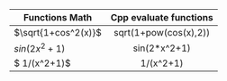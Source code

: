 | Functions Math        | Cpp evaluate functions |
| --------------------- |:----------------------:|
| $\sqrt{1+cos^2(x)}$   | sqrt(1+pow(cos(x),2))  |
| $sin(2x^2+1)$         | sin(2*x^2+1)|
| $ 1/(x^2+1)$          | 1/(x^2+1) |
